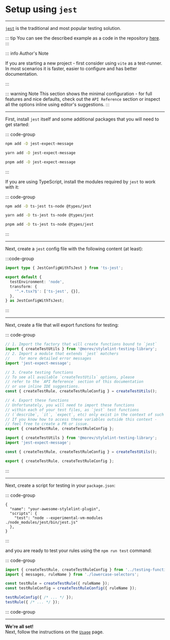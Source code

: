 # Setup using `jest`

---

[`jest`](https://jestjs.io/) is the traditional and most popular testing solution.

::: tip
You can see the described example as a code
in the repository [here](https://github.com/morevm/stylelint-testing-library/examples/jest).
:::

::: info Author's Note

If you are starting a new project - first consider using `vite` as a test-runner. \
In most scenarios it is faster, easier to configure and has better documentation.

:::

::: warning Note
This section shows the minimal configuration - for full features and nice defaults,
check out the `API Reference` section or inspect all the options inline using editor's suggestions.
:::

---

First, install `jest` itself and some additional packages that you will need to get started:

::: code-group

```sh [npm]
npm add -D jest-expect-message
```

```sh [yarn]
yarn add -D jest-expect-message
```

```sh [pnpm]
pnpm add -D jest-expect-message
```

:::

If you are using TypeScript, install the modules required by `jest` to work with it:

::: code-group

```sh [npm]
npm add -D ts-jest ts-node @types/jest
```

```sh [yarn]
yarn add -D ts-jest ts-node @types/jest
```

```sh [pnpm]
pnpm add -D ts-jest ts-node @types/jest
```

:::

---

Next, create a `jest` config file with the following content (at least):

:::code-group

```ts [jest.config.ts]
import type { JestConfigWithTsJest } from 'ts-jest';

export default {
  testEnvironment: 'node',
  transform: {
    '^.+.tsx?$': ['ts-jest', {}],
  },
} as JestConfigWithTsJest;
```

:::

---

Next, create a file that will export functions for testing:

::: code-group

```ts [testing-functions.ts]
// 1. Import the factory that will create functions bound to `jest`
import { createTestUtils } from '@morev/stylelint-testing-library';
// 2. Import a module that extends `jest` matchers
//    for more detailed error messages
import 'jest-expect-message';

// 3. Create testing functions
// To see all available `createTestUtils` options, please
// refer to the `API Reference` section of this documentation
// or use inline IDE suggestions.
const { createTestRule, createTestRuleConfig } = createTestUtils();

// 4. Export these functions
// Unfortunately, you will need to import these functions
// within each of your test files, as `jest` test functions
// (`describe`, `it`, `expect`, etc) only exist in the context of such files.
// If you know how to access these variables outside this context -
// feel free to create a PR or issue.
export { createTestRule, createTestRuleConfig };

```

```ts [testing-functions.ts (without-comments)]
import { createTestUtils } from '@morev/stylelint-testing-library';
import 'jest-expect-message';

const { createTestRule, createTestRuleConfig } = createTestUtils();

export { createTestRule, createTestRuleConfig };

```

:::

---

Next, create a script for testing in your `package.json`:

::: code-group

```json{4} [package.json]
{
  "name": "your-awesome-stylelint-plugin",
  "scripts": {
    "test": "node --experimental-vm-modules ./node_modules/jest/bin/jest.js"
  },
}
```

:::

and you are ready to test your rules using the `npm run test` command:

::: code-group

```ts [rules/lowercase-selectors.test.ts]
import { createTestRule, createTestRuleConfig } from '../testing-functions';
import { messages, ruleName } from './lowercase-selectors';

const testRule = createTestRule({ ruleName });
const testRuleConfig = createTestRuleConfig({ ruleName });

testRuleConfig({ /* ... */ });
testRule({ /* ... */ });
```

::: code-group

---

**We're all set!** \
Next, follow the instructions on the [`Usage`](/guide/usage) page.
